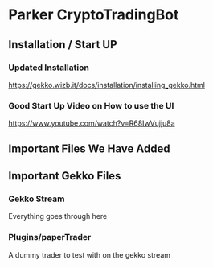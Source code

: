 # Parker CryptoTradingBot
## Installation / Start UP
### Updated Installation
https://gekko.wizb.it/docs/installation/installing_gekko.html

### Good Start Up Video on How to use the UI
https://www.youtube.com/watch?v=R68IwVujju8a

## Important Files We Have Added


## Important Gekko Files

### Gekko Stream
Everything goes through here 

### Plugins/paperTrader
A dummy trader to test with on the gekko stream
